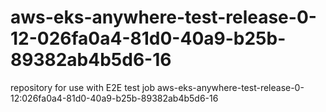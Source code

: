 # aws-eks-anywhere-test-release-0-12-026fa0a4-81d0-40a9-b25b-89382ab4b5d6-16
repository for use with E2E test job aws-eks-anywhere-test-release-0-12:026fa0a4-81d0-40a9-b25b-89382ab4b5d6-16
